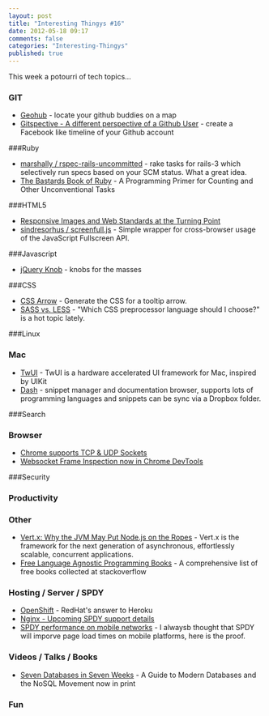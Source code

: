 ```yaml
---
layout: post
title: "Interesting Thingys #16"
date: 2012-05-18 09:17
comments: false
categories: "Interesting-Thingys"
published: true
---
```


This week a potourri of tech topics…
<!-- More -->

### GIT
- [Geohub](http://geohub.github.com/) - locate your github buddies on a map
- [Gitspective - A different perspective of a Github User](http://zmoazeni.github.com/gitspective/) - create a Facebook like timeline of your Github account

###Ruby
- [marshally / rspec-rails-uncommitted](https://github.com/marshally/rspec-rails-uncommitted) - rake tasks for rails-3 which selectively run specs based on your SCM status. What a great idea.
- [The Bastards Book of Ruby](http://ruby.bastardsbook.com/) - A Programming Primer for Counting and Other Unconventional Tasks

###HTML5
- [Responsive Images and Web Standards at the Turning Point](http://www.alistapart.com/articles/responsive-images-and-web-standards-at-the-turning-point/)
- [sindresorhus / screenfull.js](https://github.com/sindresorhus/screenfull.js/) - Simple wrapper for cross-browser usage of the JavaScript Fullscreen API.

###Javascript
- [jQuery Knob](http://anthonyterrien.com/knob/) - knobs for the masses

###CSS
- [CSS Arrow](http://cssarrowplease.com/) - Generate the CSS for a tooltip arrow.
- [SASS vs. LESS](http://css-tricks.com/sass-vs-less/) - "Which CSS preprocessor language should I choose?" is a hot topic lately. 

###Linux

### Mac
- [TwUI](https://github.com/twitter/twui) - TwUI is a hardware accelerated UI framework for Mac, inspired by UIKit
- [Dash](http://kapeli.com/dash/) - snippet manager and documentation browser, supports lots of programming languages and snippets can be sync via a Dropbox folder.

###Search

### Browser
- [Chrome supports TCP & UDP Sockets](http://blog.alexmaccaw.com/chrome-tcp-udp)
- [Websocket Frame Inspection now in Chrome DevTools](http://updates.html5rocks.com/2012/05/Websocket-Frame-Inspection-now-in-Chrome-DevTools)

###Security

### Productivity

### Other
- [Vert.x: Why the JVM May Put Node.js on the Ropes](http://blog.andrewvc.com/vertx-node-on-ropes) - Vert.x is the framework for the next generation of asynchronous, effortlessly scalable, concurrent applications.
- [Free Language Agnostic Programming Books](http://stackoverflow.com/tags/language-agnostic/info) - A comprehensive list of free books collected at stackoverflow

### Hosting / Server / SPDY
- [OpenShift](https://openshift.redhat.com/) - RedHat's answer to Heroku
- [Nginx - Upcoming SPDY support details](http://forum.nginx.org/read.php?29,226562)
- [SPDY performance on mobile networks](http://googledevelopers.blogspot.com/2012/05/spdy-performance-on-mobile-networks.htm) - I alwaysb thought that SPDY will imporve page load times on mobile platforms, here is the proof.

### Videos / Talks / Books
- [Seven Databases in Seven Weeks](http://pragprog.com/news/seven-databases-in-seven-weeks-a-guide-to-modern-databases-and-the-nosql-movement-now-in-print?1988587) - A Guide to Modern Databases and the NoSQL Movement now in print

### Fun
